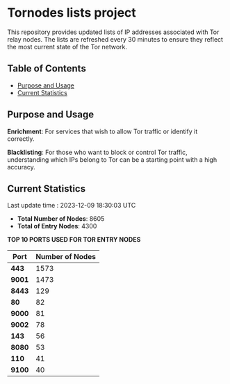# Tornodes lists project

This repository provides updated lists of IP addresses associated with Tor relay nodes. The lists are refreshed every 30 minutes to ensure they reflect the most current state of the Tor network.

## Table of Contents

- [Purpose and Usage](#purpose-and-usage)
- [Current Statistics](#current-statistics)


## Purpose and Usage

**Enrichment**: For services that wish to allow Tor traffic or identify it correctly.

**Blacklisting**: For those who want to block or control Tor traffic, understanding which IPs belong to Tor can be a starting point with a high accuracy.

## Current Statistics

Last update time : 2023-12-09 18:30:03 UTC

- **Total Number of Nodes**: 8605
- **Total of Entry Nodes**: 4300

**TOP 10 PORTS USED FOR TOR ENTRY NODES**

| **Port** | **Number of Nodes** |
|------|-----------------|
| **443**   | 1573  |
| **9001**   | 1473  |
| **8443**   | 129  |
| **80**   | 82  |
| **9000**   | 81  |
| **9002**   | 78  |
| **143**   | 56  |
| **8080**   | 53  |
| **110**   | 41  |
| **9100**   | 40  |

